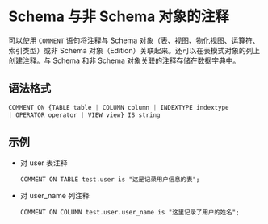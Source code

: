 Schema 与非 Schema 对象的注释 
===========================================



可以使用 `COMMENT` 语句将注释与 Schema 对象（表、视图、物化视图、运算符、索引类型）或非 Schema 对象（Edition）关联起来。还可以在表模式对象的列上创建注释。与 Schema 和非 Schema 对象关联的注释存储在数据字典中。

语法格式 
-------------------------

```javascript
COMMENT ON {TABLE table | COLUMN column | INDEXTYPE indextype 
| OPERATOR operator | VIEW view} IS string
```



示例 
-----------------------

* 对 user 表注释

  ```unknow
  COMMENT ON TABLE test.user is "这是记录用户信息的表";
  ```

  

* 对 user_name 列注释

  ```unknow
  COMMENT ON COLUMN test.user.user_name is "这里记录了用户的姓名";
  ```

  








